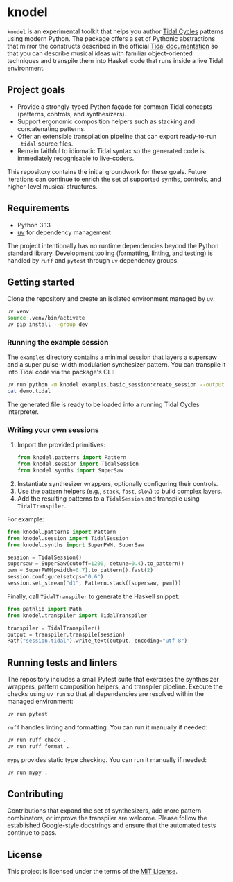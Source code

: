 # knodel

`knodel` is an experimental toolkit that helps you author [Tidal Cycles](https://tidalcycles.org/) patterns using modern Python. The package offers a set of Pythonic abstractions that mirror the constructs described in the official [Tidal documentation](https://tidalcycles.org/docs/) so that you can describe musical ideas with familiar object-oriented techniques and transpile them into Haskell code that runs inside a live Tidal environment.

## Project goals

* Provide a strongly-typed Python façade for common Tidal concepts (patterns, controls, and synthesizers).
* Support ergonomic composition helpers such as stacking and concatenating patterns.
* Offer an extensible transpilation pipeline that can export ready-to-run `.tidal` source files.
* Remain faithful to idiomatic Tidal syntax so the generated code is immediately recognisable to live-coders.

This repository contains the initial groundwork for these goals. Future iterations can continue to enrich the set of supported synths, controls, and higher-level musical structures.

## Requirements

* Python 3.13
* [uv](https://github.com/astral-sh/uv) for dependency management

The project intentionally has no runtime dependencies beyond the Python standard library. Development tooling (formatting, linting, and testing) is handled by `ruff` and `pytest` through `uv` dependency groups.

## Getting started

Clone the repository and create an isolated environment managed by `uv`:

```bash
uv venv
source .venv/bin/activate
uv pip install --group dev
```

### Running the example session

The `examples` directory contains a minimal session that layers a supersaw and a super pulse-width modulation synthesizer pattern. You can transpile it into Tidal code via the package's CLI:

```bash
uv run python -m knodel examples.basic_session:create_session --output demo.tidal
cat demo.tidal
```

The generated file is ready to be loaded into a running Tidal Cycles interpreter.

### Writing your own sessions

1. Import the provided primitives:
   ```python
   from knodel.patterns import Pattern
   from knodel.session import TidalSession
   from knodel.synths import SuperSaw
   ```
2. Instantiate synthesizer wrappers, optionally configuring their controls.
3. Use the pattern helpers (e.g., `stack`, `fast`, `slow`) to build complex layers.
4. Add the resulting patterns to a `TidalSession` and transpile using `TidalTranspiler`.

For example:

```python
from knodel.patterns import Pattern
from knodel.session import TidalSession
from knodel.synths import SuperPWM, SuperSaw

session = TidalSession()
supersaw = SuperSaw(cutoff=1200, detune=0.4).to_pattern()
pwm = SuperPWM(pwidth=0.7).to_pattern().fast(2)
session.configure(setcps="0.6")
session.set_stream("d1", Pattern.stack([supersaw, pwm]))
```

Finally, call `TidalTranspiler` to generate the Haskell snippet:

```python
from pathlib import Path
from knodel.transpiler import TidalTranspiler

transpiler = TidalTranspiler()
output = transpiler.transpile(session)
Path("session.tidal").write_text(output, encoding="utf-8")
```

## Running tests and linters

The repository includes a small Pytest suite that exercises the synthesizer wrappers, pattern composition helpers, and transpiler pipeline. Execute the checks using `uv run` so that all dependencies are resolved within the managed environment:

```bash
uv run pytest
```

`ruff` handles linting and formatting. You can run it manually if needed:

```bash
uv run ruff check .
uv run ruff format .
```

`mypy` provides static type checking. You can run it manually if needed:

```bash
uv run mypy .
```

## Contributing

Contributions that expand the set of synthesizers, add more pattern combinators, or improve the transpiler are welcome. Please follow the established Google-style docstrings and ensure that the automated tests continue to pass.

## License

This project is licensed under the terms of the [MIT License](LICENSE).
